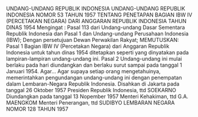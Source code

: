  UNDANG-UNDANG REPUBLIK INDONESIA UNDANG-UNDANG REPUBLIK INDONESIA NOMOR 53 TAHUN 1957 TENTANG PENETAPAN BAGIAN IBW IV (PERCETAKAN NEGARA) DARI ANGGARAN REPUBLIK INDONESIA TAHUN DINAS 1954
Mengingat :
 Pasal 113 dari Undang-undang Dasar Sementara Republik Indonesia dan Pasal 1 dan Undang-undang Perusahaan Indonesia (IBW); Dengan persetujuan Dewan Perwakilan Rakyat;
MEMUTUSKAN:
Pasal 1
Bagian IBW IV (Percetakan Negara) dari Anggaran Republik Indonesia untuk tahun dinas 1954 ditetapkan seperti yang dinyatakan pada lampiran-lampiran undang-undang ini.
Pasal 2
Undang-undang ini mulai berlaku pada hari diundangkan dan berlaku surut sampai pada tanggal 1 Januari 1954. Agar… Agar supaya setiap orang mengetahuinya, memerintahkan pengundangan undang-undang ini dengan penempatan dalam Lembaran-Negara Republik Indonesia. Disahkan di Jakarta pada tanggal 26 Oktober 1957 Presiden Republik Indonesia, ttd SOEKARNO Diundangkan pada tanggal 13 Nopember 1957 Menteri Kehakiman, ttd G.A. MAENGKOM Menteri Penerangan, ttd SUDIBYO LEMBARAN NEGARA NOMOR 128 TAHUN 1957